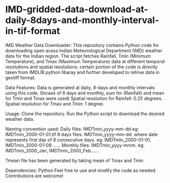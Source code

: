 # IMD-gridded-data-download-at-daily-8days-and-monthly-interval-in-tif-format
IMD Weather Data Downloader:
This repository contains Python code for downloading open acess Indian Meteorological Department (IMD) weather data for the Indian region. The script fetches Rainfall, Tmin (Minimum Temperature), and Tmax (Maximum Temperature) data at different temporal resolutions and spatial resolutions.
certain portion of the code is directly taken from IMDLIB python libaray and further developed to retrive data in geotiff format.

Data Features:
Data is generated at daily, 8-days and monthly intervals using this code. (Incase of 8 days and monthly, sum for (Rainfall) and mean for Tmin and Tmax were used)
Spatial resolution for Rainfall: 0.25 degrees.
Spatial resolution for Tmax and Tmin: 1 degree.

Usage:
Clone the repository.
Run the Python script to download the desired weather data.

Naming convention used:
Daily files: IMDTmin_yyyy-mm-dd eg: IMDTmin_2000-01-01.tif
8 days files: IMDTmin_yyyy-mm-dd. where date represents first day of 8 consecutive days. eg: IMDTmin_2000-01-01, IMDTmin_2000-01-09 ......
Monthly files: IMDTmin_yyyy-mmm. eg: IMDTmin_2000_Jan, IMDTmin_2000_Feb......

Tmean file has been generated by taking mean of Tmax and Tmin 

Dependencies:
Python
Feel free to use and modify the code as needed. Contributions are welcome!
